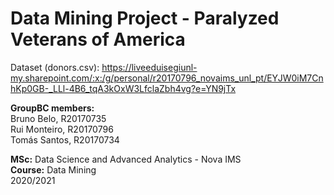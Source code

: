 # Data Mining Project - Paralyzed Veterans of America

Dataset (donors.csv): https://liveeduisegiunl-my.sharepoint.com/:x:/g/personal/r20170796_novaims_unl_pt/EYJW0iM7CnhKp0GB-_LLl-4B6_tqA3kOxW3LfclaZbh4vg?e=YN9jTx <br>

**GroupBC members:** <br>
Bruno Belo, R20170735 <br>
Rui Monteiro, R20170796 <br>
Tomás Santos, R20170734 <br>

**MSc:** Data Science and Advanced Analytics - Nova IMS <br>
**Course:** Data Mining <br>
2020/2021
